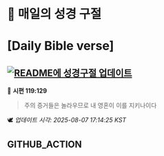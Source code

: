 # 🙏 매일의 성경 구절
# [Daily Bible verse]
## [![README에 성경구절 업데이트](https://github.com/DONGSUKA/first_test/actions/workflows/update-readme-bible.yml/badge.svg)](https://github.com/DONGSUKA/first_test/actions/workflows/update-readme-bible.yml)
<!-- START_BIBLE_VERSE -->
📖 **시편 119:129**
> 주의 증거들은 놀라우므로 내 영혼이 이를 지키나이다

🕊️ _업데이트 시각: 2025-08-07 17:14:25 KST_
  <!-- END_BIBLE_VERSE -->
## GITHUB_ACTION
